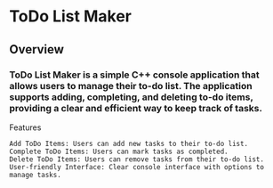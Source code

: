 # ToDo List Maker
## Overview

### ToDo List Maker is a simple C++ console application that allows users to manage their to-do list. The application supports adding, completing, and deleting to-do items, providing a clear and efficient way to keep track of tasks.
Features

    Add ToDo Items: Users can add new tasks to their to-do list.
    Complete ToDo Items: Users can mark tasks as completed.
    Delete ToDo Items: Users can remove tasks from their to-do list.
    User-friendly Interface: Clear console interface with options to manage tasks.
